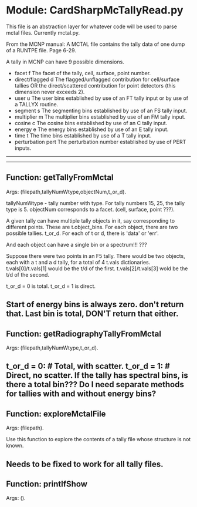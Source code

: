 # Module: CardSharpMcTallyRead.py
This file is an abstraction layer for whatever code will be used to parse mctal files. Currently mctal.py.

From the MCNP manual: A MCTAL file contains the tally data of one dump of a RUNTPE file. Page 6-29.

A tally in MCNP can have 9 possible dimensions.

- facet f The facet of the tally, cell, surface, point number.
- direct/flagged d The flagged/unflagged contribution for cell/surface tallies OR the                   direct/scattered contribution for point detectors (this dimension never                   exceeds 2).
- user u The user bins established by use of an FT tally input or by use of a         TALLYX routine.
- segment s The segmenting bins established by use of an FS tally input.
- multiplier m The multiplier bins established by use of an FM tally input.
- cosine c The cosine bins established by use of an C tally input.
- energy e The energy bins established by use of an E tally input.
- time t The time bins established by use of a T tally input.
- perturbation pert The perturbation number established by use of PERT inputs.
-----------------
-----------------
## Function: getTallyFromMctal
Args: (filepath,tallyNumWtype,objectNum,t_or_d).

tallyNumWtype - tally number with type. For tally numbers 15, 25, the tally type is 5.
objectNum corresponds to a facet. (cell, surface, point ???).

A given tally can have multiple tally objects in it, say corresponding to different points. These are t.object_bins.
For each object, there are two possible tallies. t_or_d.
For each of t or d, there is 'data' or 'err'.

And each object can have a single bin or a spectrum!!! ???

Suppose there were two points in an F5 tally.
There would be two objects, each with a t and a d tally, for a total of 4 t.vals dictionaries.
t.vals[0]/t.vals[1] would be the t/d of the first.
t.vals[2]/t.vals[3] wold be the t/d of the second.

t_or_d = 0 is total.
t_or_d = 1 is direct.

Start of energy bins is always zero. don't return that.
Last bin is total, DON'T return that either.
-----------------
## Function: getRadiographyTallyFromMctal
Args: (filepath,tallyNumWtype,t_or_d).

t_or_d = 0: # Total, with scatter.
t_or_d = 1: # Direct, no scatter.
   If the tally has spectral bins, is there a total bin???
Do I need separate methods for tallies with and without energy bins?
-----------------
## Function: exploreMctalFile
Args: (filepath).

Use this function to explore the contents of a tally file whose structure is not known.

Needs to be fixed to work for all tally files.
-----------------
## Function: printIfShow
Args: ().


